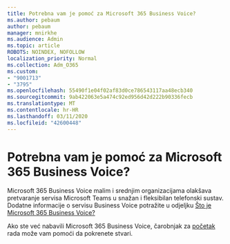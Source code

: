 ```yaml
---
title: Potrebna vam je pomoć za Microsoft 365 Business Voice?
ms.author: pebaum
author: pebaum
manager: mnirkhe
ms.audience: Admin
ms.topic: article
ROBOTS: NOINDEX, NOFOLLOW
localization_priority: Normal
ms.collection: Adm_O365
ms.custom:
- "9001713"
- "3795"
ms.openlocfilehash: 55490f1e04f02af83d0ce786543117aa48ecb340
ms.sourcegitcommit: 9ab422063e5a474c92ed956d42d222b90336fecb
ms.translationtype: MT
ms.contentlocale: hr-HR
ms.lasthandoff: 03/11/2020
ms.locfileid: "42600448"
---
```

# <a name="need-help-with-microsoft-365-business-voice"></a>Potrebna vam je pomoć za Microsoft 365 Business Voice?

Microsoft 365 Business Voice malim i srednjim organizacijama olakšava pretvaranje servisa Microsoft Teams u snažan i fleksibilan telefonski sustav. Dodatne informacije o servisu Business Voice potražite u odjeljku [Što je Microsoft 365 Business Voice?](https://docs.microsoft.com/microsoftteams/business-voice/whats-business-voice)

Ako ste već nabavili Microsoft 365 Business Voice, čarobnjak za [početak](https://docs.microsoft.com/microsoftteams/business-voice/use-getting-started-wizard) rada može vam pomoći da pokrenete stvari. 
